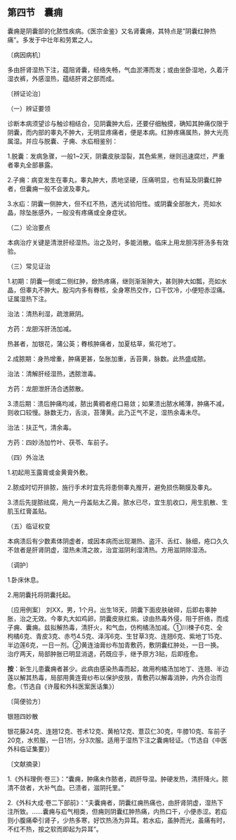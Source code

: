 ## 第四节　囊痈

囊痈是阴囊部的化脓性疾病。《医宗金鉴》又名肾囊痈，其特点是”阴囊红肿热痛”。多发于中壮年和劳累之人。

〔病因病机〕

多由肝肾湿热下注，蕴阻肾囊，经络失畅，气血淤滞而发；或由坐卧湿地，久着汗湿衣裤，外感湿热，蕴结肝肾之部而成。

〔辨证论治〕

（一）辨证要领

诊断本病须望诊与触诊相结合，见阴囊肿大后，还要仔细触摸，确知其肿痛仅限于阴囊，而内部的睾丸不肿大，无明显疼痛者，便是本病。红肿疼痛属热，肿大光亮属湿。并应与脱囊、子痈、水疝相鉴别：

1.脱囊：发病急骤，一般1~2天，阴囊皮肤湿裂，其色紫黑，继则迅速腐烂，严重者睾丸全部暴露。

2.子痈：病变发生在睾丸，睾丸肿大，质地坚硬，压痛明显，也有延及阴囊红肿者，但囊痈一般不会波及睾丸。

3.水疝：阴囊一侧肿大，但不红不热，透光试验阳性。或阴囊全部胀大，亮如水晶，除坠胀感外，一般没有疼痛或全身症状。

（二）论治要点

本病治疗关键是清泄肝经湿热。治之及时，多能消散。临床上用龙胆泻肝汤多有效验。

（三）常见证治

1.初期：阴囊一侧或二侧红肿，焮热疼痛，继则渐渐肿大，甚则肿大如瓢，亮如水晶，但睾丸不肿大。股沟内多有臖核，全身寒热交作，口干饮冷，小便短赤涩痛。证属湿热下注。

治法：清热利湿，疏泄厥阴。

方药：龙胆泻肝汤加减。

热甚者，加银花，蒲公英；臖核肿痛者，加夏枯草，紫花地丁。

2.成脓期：身热增重，肿痛更甚，坠胀加重，舌苔黄，脉数。此热盛成脓。

治法：清解肝经湿热，透脓泄毒。

方药：龙胆泄肝汤合透脓散。

3.溃后期：溃后肿痛均减，脓出黄稠者疮口易敛；如果溃出脓水稀薄，肿痛不减，则收口较慢。脉数无力，舌淡，苔薄黄。此乃正气不足，湿热余毒未尽。

治法：扶正气，清余毒。

方药：四妙汤加竹叶、茯苓、车前子。

（四）外治法

1.初起用玉露膏或金黄膏外敷。

2.脓成时切开排脓，施行手术时宜先将患侧睾丸推开，避免损伤鞘膜及睾丸。

3.溃后先提脓祛腐，用九一丹盖贴太乙膏。脓水已尽，宜生肌收口，用生肌散、生肌玉红膏盖贴。

（五）临证权变

本病溃后有少数素体阴虚者，或因本病而出现潮热、盗汗、舌红、脉细，疮口久久不敛者是肝肾阴虚，湿热未清之故，治宜滋阴利湿清热。方用滋阴除湿汤。

〔调护〕

1.卧床休息。

2.用阴囊托将阴囊托起。

〔应用例案〕
刘XX，男，1个月。出生18天，阴囊下面皮肤破碎，后即右睾肿胀，治之无效。今睾丸大如鸡卵，阴囊皮肤红紫。谅由热毒外侵，阻于肝络，而成子痈、囊痈。兹拟解热毒，清肝火，和气血，仿枸橘汤加减。①川楝子6克、全枸橘6克、青皮3克、赤芍4.5克、泽泻6克、生甘草3克、连翘6克、紫地丁15克、半边莲6克，一日一剂。②黄连油膏纱布加青敷药，敷阴囊红肿处，一日一换。治疗两天，局部肿胀已明显消退，药既应手，继予原方3贴，后即痊愈。

**按**：新生儿患囊痈者甚少。此病由感染热毒而起，故用枸橘汤加地丁、连翘、半边莲以解其热毒，局部用黄连膏纱布以保护皮肤，青敷药以解毒消肿，内外合治而愈。（节选自《许履和外科医案医话集》）

〔简便验方〕

银翘四妙散

银花藤24克、连翘12克、苍术12克、黄柏12克、薏苡仁30克，牛膝10克、车前子20克，水煎服，一日1剂，分3次服。适用于湿热下注之囊痈轻证。（节选自《中医外科临证集要》）

〔文献摘录〕

1.《外科理例·卷三》：“囊痈，肿痛未作脓者，疏肝导湿。肿硬发热，清肝降火。脓清不敛者，大补气血。已溃者，滋阴托里。”

2.《外科大成·卷二下部前》：“夫囊痈者，阴囊红痈热痛也，由肝肾阴虚，湿热下注所致。……囊痈与疝气相类，但痈则阴囊红肿热痛，内热口干，小便赤涩。若疝则小腹痛牵引肾子，少热多寒，好饮热汤为异耳。若水疝，虽肿而光，虽痛有时，不红不热，按之软而即起为异耳”。
